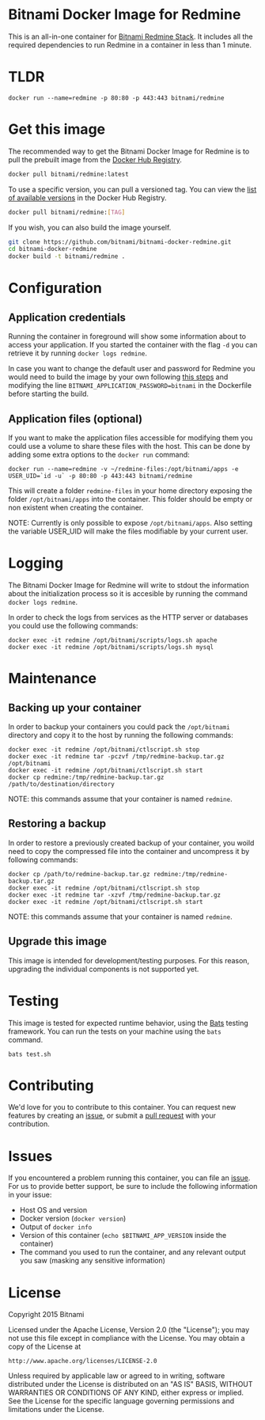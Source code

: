 # Bitnami Docker Image for Redmine
This is an all-in-one container for [Bitnami Redmine Stack](https://bitnami.com/stack/redmine). It includes all the required dependencies to run Redmine in a container in less than 1 minute. 

# TLDR
```
docker run --name=redmine -p 80:80 -p 443:443 bitnami/redmine
```

# Get this image

The recommended way to get the Bitnami Docker Image for Redmine is to pull the prebuilt image from the [Docker Hub Registry](https://hub.docker.com/r/bitnami/redmine).

```bash
docker pull bitnami/redmine:latest
```

To use a specific version, you can pull a versioned tag. You can view the
[list of available versions](https://hub.docker.com/r/bitnami/redmine/tags/)
in the Docker Hub Registry.

```bash
docker pull bitnami/redmine:[TAG]
```

If you wish, you can also build the image yourself.

```bash
git clone https://github.com/bitnami/bitnami-docker-redmine.git
cd bitnami-docker-redmine
docker build -t bitnami/redmine .
```

# Configuration

## Application credentials

Running the container in foreground will show some information about to access your application. If you started the
container with the flag `-d` you can retrieve it by running `docker logs redmine`.

In case you want to change the default user and password for Redmine you would need to build the image by your own following [this steps](#get-this-image)
and modifying the line `BITNAMI_APPLICATION_PASSWORD=bitnami` in the Dockerfile before starting the build.

## Application files (optional)

If you want to make the application files accessible for modifying them you could use a volume to share these files with the host. This can be done by adding some extra options to the `docker run` command:

```
docker run --name=redmine -v ~/redmine-files:/opt/bitnami/apps -e USER_UID=`id -u` -p 80:80 -p 443:443 bitnami/redmine
```
This will create a folder `redmine-files` in your home directory exposing the folder `/opt/bitnami/apps` into the container. This folder should be empty or non existent when creating the container.

NOTE: Currently is only possible to expose `/opt/bitnami/apps`. Also setting the variable USER_UID will make the files modifiable by your current user.

# Logging

The Bitnami Docker Image for Redmine will write to stdout the information about the initialization process so it is accesible by running the command `docker logs redmine`.

In order to check the logs from services as the HTTP server or databases you could use the following commands:

```
docker exec -it redmine /opt/bitnami/scripts/logs.sh apache
docker exec -it redmine /opt/bitnami/scripts/logs.sh mysql
```

# Maintenance

## Backing up your container

In order to backup your containers you could pack the `/opt/bitnami` directory and copy it to the host by running the following commands:

```
docker exec -it redmine /opt/bitnami/ctlscript.sh stop
docker exec -it redmine tar -pczvf /tmp/redmine-backup.tar.gz /opt/bitnami
docker exec -it redmine /opt/bitnami/ctlscript.sh start
docker cp redmine:/tmp/redmine-backup.tar.gz /path/to/destination/directory
```
NOTE: this commands assume that your container is named `redmine`.

## Restoring a backup

In order to restore a previously created backup of your container, you woild need to copy the compressed file into the container and uncompress it by following commands:

```
docker cp /path/to/redmine-backup.tar.gz redmine:/tmp/redmine-backup.tar.gz
docker exec -it redmine /opt/bitnami/ctlscript.sh stop
docker exec -it redmine tar -xzvf /tmp/redmine-backup.tar.gz
docker exec -it redmine /opt/bitnami/ctlscript.sh start
```
NOTE: this commands assume that your container is named `redmine`.

## Upgrade this image

This image is intended for development/testing purposes. For this reason, upgrading the individual components is not supported yet.

# Testing

This image is tested for expected runtime behavior, using the
[Bats](https://github.com/sstephenson/bats) testing framework. You can run the tests on your machine
using the `bats` command.

```
bats test.sh
```

# Contributing

We'd love for you to contribute to this container. You can request new features by creating an
[issue](https://github.com/bitnami/bitnami-docker-redmine/issues), or submit a
[pull request](https://github.com/bitnami/bitnami-docker-redmine/pulls) with your contribution.

# Issues

If you encountered a problem running this container, you can file an
[issue](https://github.com/bitnami/bitnami-docker-redmine/issues). For us to provide better support,
be sure to include the following information in your issue:

- Host OS and version
- Docker version (`docker version`)
- Output of `docker info`
- Version of this container (`echo $BITNAMI_APP_VERSION` inside the container)
- The command you used to run the container, and any relevant output you saw (masking any sensitive
information)

# License

Copyright 2015 Bitnami

Licensed under the Apache License, Version 2.0 (the "License");
you may not use this file except in compliance with the License.
You may obtain a copy of the License at

    http://www.apache.org/licenses/LICENSE-2.0

Unless required by applicable law or agreed to in writing, software
distributed under the License is distributed on an "AS IS" BASIS,
WITHOUT WARRANTIES OR CONDITIONS OF ANY KIND, either express or implied.
See the License for the specific language governing permissions and
limitations under the License.
